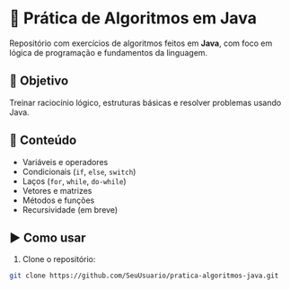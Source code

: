 # 🧠 Prática de Algoritmos em Java

Repositório com exercícios de algoritmos feitos em **Java**, com foco em lógica de programação e fundamentos da linguagem.

## 📌 Objetivo

Treinar raciocínio lógico, estruturas básicas e resolver problemas usando Java.

## 📂 Conteúdo

- Variáveis e operadores
- Condicionais (`if`, `else`, `switch`)
- Laços (`for`, `while`, `do-while`)
- Vetores e matrizes
- Métodos e funções
- Recursividade (em breve)

## ▶️ Como usar

1. Clone o repositório:

```bash
git clone https://github.com/SeuUsuario/pratica-algoritmos-java.git
